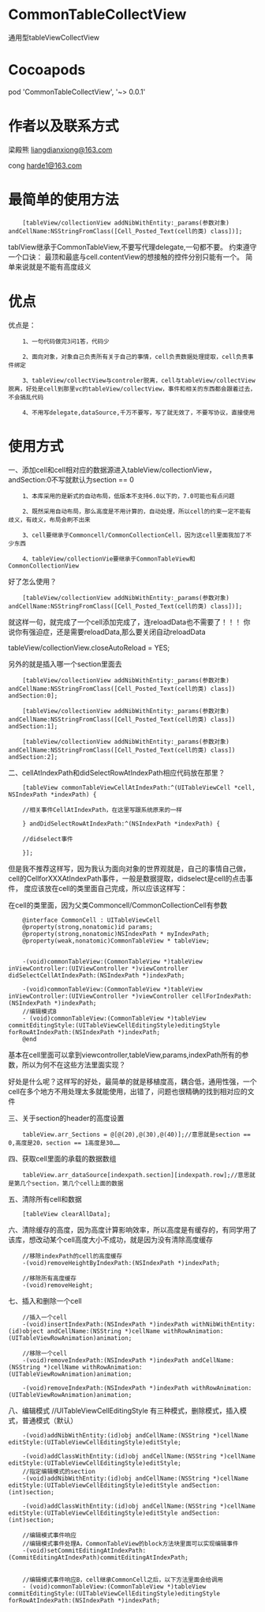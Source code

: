 # CommonTableCollectView
通用型tableViewCollectView


#  Cocoapods 

 pod 'CommonTableCollectView', '~> 0.0.1'

# 作者以及联系方式

梁殿熊  liangdianxiong@163.com

cong   harde1@163.com

# 最简单的使用方法

        [tableView/collectionView addNibWithEntity:_params(参数对象) andCellName:NSStringFromClass([Cell_Posted_Text(cell的类) class])];


tablView继承于CommonTableView,不要写代理delegate,一句都不要。
约束遵守一个口诀：
最顶和最底与cell.contentView的想接触的控件分别只能有一个。
简单来说就是不能有高度歧义


#  优点

优点是：

        1、一句代码做完3问1答，代码少

        2、面向对象，对象自己负责所有关于自己的事情，cell负责数据处理提取，cell负责事件绑定

        3、tableView/collectView与controler脱离，cell与tableView/collectView脱离，好处是cell到那里vc的tableView/collectView，事件和相关的东西都会跟着过去，不会搞乱代码

        4、不用写delegate,dataSource,千万不要写，写了就无效了，不要写协议，直接使用


#  使用方式

一、添加cell和cell相对应的数据源进入tableView/collectionView，andSection:0不写就默认为section == 0


        1、本库采用的是新式的自动布局，低版本不支持6.0以下的，7.0可能也有点问题

        2、既然采用自动布局，那么高度是不用计算的，自动处理，所以cell的约束一定不能有歧义，有歧义，布局会刷不出来

        3、cell要继承于Commoncell/CommonCollectionCell，因为这cell里面我加了不少东西

        4、tableView/collectionVie要继承于CommonTableView和CommonCollectionView

好了怎么使用？

        [tableView/collectionView addNibWithEntity:_params(参数对象) andCellName:NSStringFromClass([Cell_Posted_Text(cell的类) class])];

就这样一句，就完成了一个cell添加完成了，连reloadData也不需要了！！！
你说你有强迫症，还是需要reloadData,那么要关闭自动reloadData

tableView/collectionView.closeAutoReload = YES;

另外的就是插入哪一个section里面去

        [tableView/collectionView addNibWithEntity:_params(参数对象) andCellName:NSStringFromClass([Cell_Posted_Text(cell的类) class]) andSection:0];

        [tableView/collectionView addNibWithEntity:_params(参数对象) andCellName:NSStringFromClass([Cell_Posted_Text(cell的类) class]) andSection:1];

        [tableView/collectionView addNibWithEntity:_params(参数对象) andCellName:NSStringFromClass([Cell_Posted_Text(cell的类) class]) andSection:2];

二、cellAtIndexPath和didSelectRowAtIndexPath相应代码放在那里？



        [tableView commonTableViewCellAtIndexPath:^(UITableViewCell *cell, NSIndexPath *indexPath) {

        //相关事件CellAtIndexPath，在这里写跟系统原来的一样

        } andDidSelectRowAtIndexPath:^(NSIndexPath *indexPath) {

        //didselect事件

        }];

但是我不推荐这样写，因为我认为面向对象的世界观就是，自己的事情自己做，cell的CellforXXXAtIndexPath事件，一般是数据提取，didselect是cell的点击事件，
度应该放在cell的类里面自己完成，所以应该这样写：

在cell的类里面，因为父类Commoncell/CommonCollectionCell有参数



        @interface CommonCell : UITableViewCell
        @property(strong,nonatomic)id params;
        @property(strong,nonatomic)NSIndexPath * myIndexPath;
        @property(weak,nonatomic)CommonTableView * tableView;


        -(void)commonTableView:(CommonTableView *)tableView inViewController:(UIViewController *)viewController didSelectCellAtIndexPath:(NSIndexPath *)indexPath;

        -(void)commonTableView:(CommonTableView *)tableView inViewController:(UIViewController *)viewController cellForIndexPath:(NSIndexPath *)indexPath;
        //编辑模式B
        - (void)commonTableView:(CommonTableView *)tableView commitEditingStyle:(UITableViewCellEditingStyle)editingStyle forRowAtIndexPath:(NSIndexPath *)indexPath;
        @end

基本在cell里面可以拿到viewcontroller,tableView,params,indexPath所有的参数，所以为何不在这些方法里面实现？

好处是什么呢？这样写的好处，最简单的就是移植度高，耦合低，通用性强，一个cell在多个地方不用处理太多就能使用，出错了，问题也很精确的找到相对应的文件


三、关于section的header的高度设置

        tableView.arr_Sections = @[@(20),@(30),@(40)];//意思就是section == 0,高度是20，section == 1高度是30……

四、获取cell里面的承载的数据数组

        tableView.arr_dataSource[indexpath.section][indexpath.row];//意思就是第几个section，第几个cell上面的数据

五、清除所有cell和数据

        [tableView clearAllData];

六、清除缓存的高度，因为高度计算影响效率，所以高度是有缓存的，有同学用了该库，想改动某个cell高度大小不成功，就是因为没有清除高度缓存

        //移除indexPath的cell的高度缓存
        -(void)removeHeightByIndexPath:(NSIndexPath *)indexPath;

        //移除所有高度缓存
        -(void)removeHeight;


七、插入和删除一个cell

        //插入一个cell
        -(void)insertIndexPath:(NSIndexPath *)indexPath withNibWithEntity:(id)object andCellName:(NSString *)cellName withRowAnimation:(UITableViewRowAnimation)animation;

        //移除一个cell
        -(void)removeIndexPath:(NSIndexPath *)indexPath andCellName:(NSString *)cellName withRowAnimation:(UITableViewRowAnimation)animation;

        -(void)removeIndexPath:(NSIndexPath *)indexPath withRowAnimation:(UITableViewRowAnimation)animation;


八、编辑模式
        //UITableViewCellEditingStyle 有三种模式，删除模式，插入模式，普通模式（默认）
        
        -(void)addNibWithEntity:(id)obj andCellName:(NSString *)cellName editStyle:(UITableViewCellEditingStyle)editStyle;

        -(void)addClassWithEntity:(id)obj andCellName:(NSString *)cellName editStyle:(UITableViewCellEditingStyle)editStyle;
        //指定编辑模式的section
        -(void)addNibWithEntity:(id)obj andCellName:(NSString *)cellName editStyle:(UITableViewCellEditingStyle)editStyle andSection:(int)section;

        -(void)addClassWithEntity:(id)obj andCellName:(NSString *)cellName editStyle:(UITableViewCellEditingStyle)editStyle andSection:(int)section;

        //编辑模式事件响应
        //编辑模式事件处理A，CommonTableView的block方法块里面可以实现编辑事件
        -(void)setCommitEditingAtIndexPath:(CommitEditingAtIndexPath)commitEditingAtIndexPath;


        //编辑模式事件响应B，cell继承CommonCell之后，以下方法里面会给调用
        - (void)commonTableView:(CommonTableView *)tableView commitEditingStyle:(UITableViewCellEditingStyle)editingStyle forRowAtIndexPath:(NSIndexPath *)indexPath;
